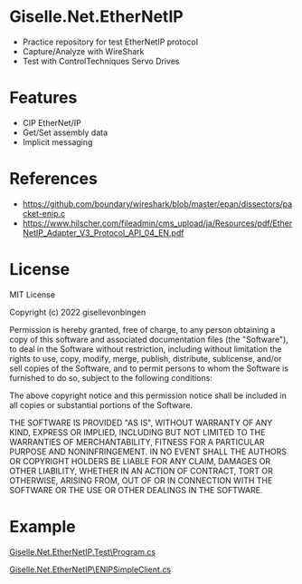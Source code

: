 # Giselle.Net.EtherNetIP
- Practice repository for test EtherNetIP protocol
- Capture/Analyze with WireShark
- Test with ControlTechniques Servo Drives

# Features
- CIP EtherNet/IP
- Get/Set assembly data
- Implicit messaging

# References
- https://github.com/boundary/wireshark/blob/master/epan/dissectors/packet-enip.c
- https://www.hilscher.com/fileadmin/cms_upload/ja/Resources/pdf/EtherNetIP_Adapter_V3_Protocol_API_04_EN.pdf

# License
MIT License

Copyright (c) 2022 gisellevonbingen

Permission is hereby granted, free of charge, to any person obtaining a copy
of this software and associated documentation files (the "Software"), to deal
in the Software without restriction, including without limitation the rights
to use, copy, modify, merge, publish, distribute, sublicense, and/or sell
copies of the Software, and to permit persons to whom the Software is
furnished to do so, subject to the following conditions:

The above copyright notice and this permission notice shall be included in all
copies or substantial portions of the Software.

THE SOFTWARE IS PROVIDED "AS IS", WITHOUT WARRANTY OF ANY KIND, EXPRESS OR
IMPLIED, INCLUDING BUT NOT LIMITED TO THE WARRANTIES OF MERCHANTABILITY,
FITNESS FOR A PARTICULAR PURPOSE AND NONINFRINGEMENT. IN NO EVENT SHALL THE
AUTHORS OR COPYRIGHT HOLDERS BE LIABLE FOR ANY CLAIM, DAMAGES OR OTHER
LIABILITY, WHETHER IN AN ACTION OF CONTRACT, TORT OR OTHERWISE, ARISING FROM,
OUT OF OR IN CONNECTION WITH THE SOFTWARE OR THE USE OR OTHER DEALINGS IN THE
SOFTWARE.

# Example

[Giselle.Net.EtherNetIP.Test\Program.cs](https://github.com/gisellevonbingen/Giselle.Net.EtherNetIP/blob/main/Giselle.Net.EtherNetIP.Test/Program.cs)

[Giselle.Net.EtherNetIP\ENIPSimpleClient.cs](https://github.com/gisellevonbingen/Giselle.Net.EtherNetIP/blob/main/Giselle.Net.EtherNetIP/ENIPSimpleClient.cs)
